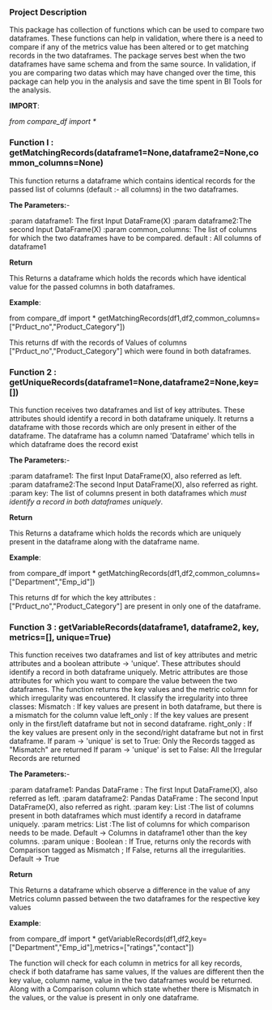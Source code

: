 ### **Project Description**

This package has collection of functions which can be used to compare two dataframes. These functions can help in validation, where there is a need to compare if any of the metrics value has been altered or to get matching records in the two dataframes. The package serves best when the two dataframes have same schema and from the same source. 
In validation, if you are comparing two datas which may have changed over the time, this package can help you in the analysis and save the time spent in BI Tools for the analysis.

**IMPORT**:

_from compare_df import *_

### **Function I : getMatchingRecords(dataframe1=None,dataframe2=None,common_columns=None)**

This function returns a dataframe which contains identical records for the
passed list of columns (default :- all columns) in the two dataframes.

**The Parameters:**-

:param dataframe1: The first Input DataFrame(X)
:param dataframe2:The second Input DataFrame(X)
:param common_columns: The list of columns for which the two dataframes have to be compared. default : All columns of dataframe1

**Return**

This Returns a dataframe which holds the records which have identical value for the passed columns  in both dataframes. 


**Example**:

from compare_df import *
getMatchingRecords(df1,df2,common_columns=["Prduct_no","Product_Category"])

This returns df with the records of Values of columns ["Prduct_no","Product_Category"] which were found in both dataframes.


### **Function 2 : getUniqueRecords(dataframe1=None,dataframe2=None,key=[])**

This function receives two dataframes and list of key attributes.
These attributes should identify a record in both dataframe uniquely.
It returns a dataframe with those records which are only present in either of the dataframe.
The dataframe has a column named 'Dataframe' which tells in which dataframe does the record exist

**The Parameters:**-

:param dataframe1: The first Input DataFrame(X), also referred as left.
:param dataframe2:The second Input DataFrame(X), also referred as right.
:param key: The list of columns present in both dataframes which _must identify a record in both dataframes uniquely_.

**Return**

This Returns a dataframe which holds the records which are uniquely present in the dataframe along with the dataframe name. 


**Example**:

from compare_df import *
getMatchingRecords(df1,df2,common_columns=["Department","Emp_id"])

This returns df for which the key attributes : ["Prduct_no","Product_Category"] are present in only one of the dataframe.


### **Function 3 : getVariableRecords(dataframe1, dataframe2, key, metrics=[], unique=True)**

This function receives two dataframes and list of key attributes and metric attributes and a boolean attribute -> 'unique'.
These attributes should identify a record in both dataframe uniquely.
Metric attributes are those attributes for which you want to compare the value between the two dataframes.
The function returns the key values and the metric column for which irregularity was encountered.
It classify the irregularity into three classes:
    Mismatch : If key values are present in both dataframe, but there is a mismatch for the column value
    left_only : If the key values are present only in the first/left dataframe but not in second dataframe.
    right_only : If the key values are present only in the second/right dataframe but not in first dataframe.
If param -> 'unique' is set to True:
    Only the Records tagged as "Mismatch" are returned
If param -> 'unique' is set to False:
    All the Irregular Records are returned

**The Parameters:**-

:param dataframe1: Pandas DataFrame : The first Input DataFrame(X), also referred as left.
:param dataframe2: Pandas DataFrame : The second Input DataFrame(X), also referred as right.
:param key: List :The list of columns present in both dataframes which must identify a record in dataframe uniquely.
:param metrics: List :The list of columns for which comparison needs to be made.
                Default -> Columns in dataframe1 other than the key columns.
:param unique : Boolean : If True, returns only the records with Comparison tagged as Mismatch ;
                           If False, returns all the irregularities.
                 Default -> True

**Return**

This Returns a dataframe which observe a difference in the value of any Metrics column passed 
between the two dataframes for the respective key values


**Example**:

from compare_df import *
getVariableRecords(df1,df2,key=["Department","Emp_id"],metrics=["ratings","contact"])

The function will check for each column in metrics for all key records, check if both dataframe has same values,
If the values are different then the key value, column name, value in the two dataframes would be returned.
Along with a Comparison column which state whether there is Mismatch in the values, or the value is present in only 
one dataframe.

